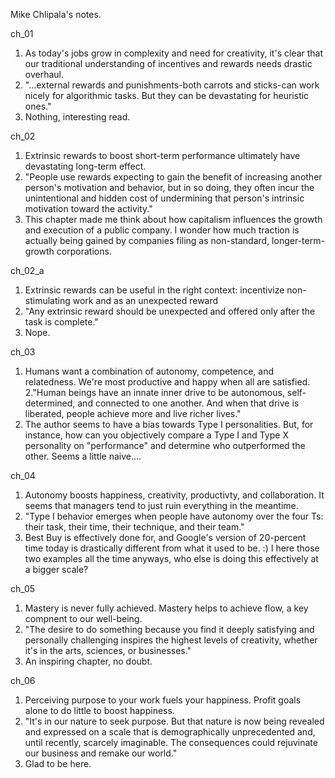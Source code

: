 Mike Chlipala's notes.

ch_01
1. As today's jobs grow in complexity and need for creativity, it's clear that our traditional understanding of incentives and rewards needs drastic overhaul.
2. "...external rewards and punishments-both carrots and sticks-can work nicely for algorithmic tasks. But they can be devastating for heuristic ones."
3. Nothing, interesting read. 

ch_02
1. Extrinsic rewards to boost short-term performance ultimately have devastating long-term effect.
2. "People use rewards expecting to gain the benefit of increasing another person's motivation and behavior, but in so doing, they often incur the unintentional and hidden cost of undermining that person's intrinsic motivation toward the activity."
3. This chapter made me think about how capitalism influences the growth and execution of a public company. I wonder how much traction is actually being gained by companies filing as non-standard, longer-term-growth corporations.

ch_02_a
1. Extrinsic rewards can be useful in the right context: incentivize non-stimulating work and as an unexpected reward
2. "Any extrinsic reward should be unexpected and offered only after the task is complete."
3. Nope.

ch_03
1. Humans want a combination of autonomy, competence, and relatedness. We're most productive and happy when all are satisfied.
2."Human beings have an innate inner drive to be autonomous, self-determined, and connected to one another. And when that drive is liberated, people achieve more and live richer lives."
3. The author seems to have a bias towards Type I personalities. But, for instance, how can you objectively compare a Type I and Type X personality on "performance" and determine who outperformed the other. Seems a little naive....

ch_04
1. Autonomy boosts happiness, creativity, productivty, and collaboration. It seems that managers tend to just ruin everything in the meantime.
2. "Type I behavior emerges when people have autonomy over the four Ts: their task, their time, their technique, and their team."
3. Best Buy is effectively done for, and Google's version of 20-percent time today is drastically different from what it used to be. :) I here those two examples all the time anyways, who else is doing this effectively at a bigger scale?

ch_05
1. Mastery is never fully achieved. Mastery helps to achieve flow, a key compnent to our well-being.
2. "The desire to do something because you find it deeply satisfying and personally challenging inspires the highest levels of creativity, whether it's in the arts, sciences, or businesses."
3. An inspiring chapter, no doubt.

ch_06
1. Perceiving purpose to your work fuels your happiness. Profit goals alone to do little to boost happiness.
2. "It's in our nature to seek purpose. But that nature is now being revealed and expressed on a scale that is demographically unprecedented and, until recently, scarcely imaginable. The consequences could rejuvinate our business and remake our world."
3. Glad to be here.
